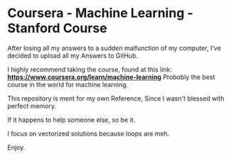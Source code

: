 # Coursera - Machine Learning - Stanford Course

After losing all my answers to a sudden malfunction of my computer,
I've decided to upload all my Answers to GitHub.

I highly recommend taking the course, found at this link:
**https://www.coursera.org/learn/machine-learning**
Probobly the best course in the world for machine learning.

This repository is ment for my own Reference,
Since I wasn't blessed with perfect memory.

If it happens to help someone else, so be it.

I focus on vectorized solutions because loops are meh.

Enjoy.
